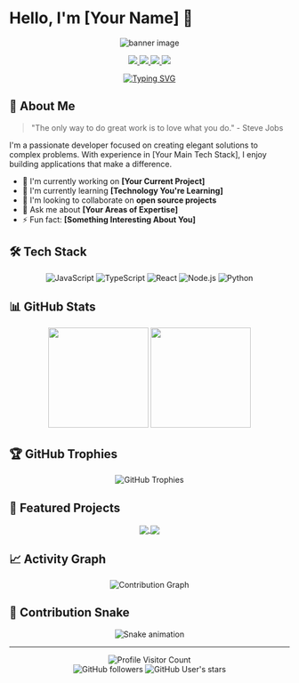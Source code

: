 # Hello, I'm [Your Name] 👋

<div align="center">
  <img src="https://api.placeholder/800/200" alt="banner image">
</div>

<p align="center">
  <a href="https://yourwebsite.com">
    <img src="https://img.shields.io/badge/Website-YourWebsite-blue?style=flat-square&logo=google-chrome&logoColor=white"/>
  </a>
  <a href="https://linkedin.com/in/yourusername">
    <img src="https://img.shields.io/badge/LinkedIn-Connect-blue?style=flat-square&logo=linkedin"/>
  </a>
  <a href="https://twitter.com/yourusername">
    <img src="https://img.shields.io/badge/Twitter-Follow-blue?style=flat-square&logo=twitter"/>
  </a>
  <a href="mailto:your.email@example.com">
    <img src="https://img.shields.io/badge/Email-Contact-red?style=flat-square&logo=gmail&logoColor=white"/>
  </a>
</p>

<!-- Typing SVG by DenverCoder1 - https://github.com/DenverCoder1/readme-typing-svg -->
<p align="center">
  <a href="https://git.io/typing-svg"><img src="https://readme-typing-svg.herokuapp.com?font=Fira+Code&pause=1000&color=F75C7E&center=true&vCenter=true&width=440&lines=Full-Stack+Developer;UX%2FUI+Enthusiast;Problem+Solver;Always+Learning+New+Things" alt="Typing SVG" /></a>
</p>

## 💫 About Me

> "The only way to do great work is to love what you do." - Steve Jobs

I'm a passionate developer focused on creating elegant solutions to complex problems. With experience in [Your Main Tech Stack], I enjoy building applications that make a difference.

- 🔭 I'm currently working on **[Your Current Project]**
- 🌱 I'm currently learning **[Technology You're Learning]**
- 👯 I'm looking to collaborate on **open source projects**
- 💬 Ask me about **[Your Areas of Expertise]**
- ⚡ Fun fact: **[Something Interesting About You]**

## 🛠️ Tech Stack

<p align="center">
  <img src="https://img.shields.io/badge/JavaScript-F7DF1E?style=for-the-badge&logo=javascript&logoColor=black" alt="JavaScript"/>
  <img src="https://img.shields.io/badge/TypeScript-007ACC?style=for-the-badge&logo=typescript&logoColor=white" alt="TypeScript"/>
  <img src="https://img.shields.io/badge/React-20232A?style=for-the-badge&logo=react&logoColor=61DAFB" alt="React"/>
  <img src="https://img.shields.io/badge/Node.js-339933?style=for-the-badge&logo=nodedotjs&logoColor=white" alt="Node.js"/>
  <img src="https://img.shields.io/badge/Python-3776AB?style=for-the-badge&logo=python&logoColor=white" alt="Python"/>
  <!-- Add more badges for your tech stack -->
</p>

## 📊 GitHub Stats

<div align="center">
  <img height="180em" src="https://github-readme-stats.vercel.app/api?username=yourusername&show_icons=true&theme=radical&include_all_commits=true&count_private=true"/>
  <img height="180em" src="https://github-readme-stats.vercel.app/api/top-langs/?username=yourusername&layout=compact&langs_count=7&theme=radical"/>
</div>

## 🏆 GitHub Trophies

<div align="center">
  <img src="https://github-profile-trophy.vercel.app/?username=yourusername&theme=dracula&row=1&column=6&margin-w=15" alt="GitHub Trophies"/>
</div>

## 🚀 Featured Projects

<div align="center">
  <a href="https://github.com/yourusername/project1">
    <img align="center" src="https://github-readme-stats.vercel.app/api/pin/?username=yourusername&repo=project1&theme=radical" />
  </a>
  <a href="https://github.com/yourusername/project2">
    <img align="center" src="https://github-readme-stats.vercel.app/api/pin/?username=yourusername&repo=project2&theme=radical" />
  </a>
</div>

## 📈 Activity Graph

<div align="center">
  <img src="https://activity-graph.herokuapp.com/graph?username=yourusername&theme=react-dark" alt="Contribution Graph" />
</div>

## 🐍 Contribution Snake

<div align="center">
  <img src="https://github.com/yourusername/yourusername/blob/output/github-contribution-grid-snake.svg" alt="Snake animation" />
</div>

---

<div align="center">
  <img src="https://komarev.com/ghpvc/?username=yourusername&label=Profile%20Views&color=0e75b6&style=flat" alt="Profile Visitor Count"/>
  <br>
  <img src="https://img.shields.io/github/followers/yourusername?label=Followers&style=social" alt="GitHub followers"/>
  <img src="https://img.shields.io/github/stars/yourusername?affiliations=OWNER%2CCOLLABORATOR&style=social" alt="GitHub User's stars"/>
</div>
